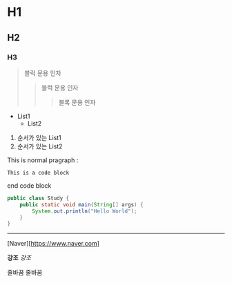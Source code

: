 # H1
## H2
### H3

> 블럭 문용 인자
>   > 블럭 문용 인자
>   >   > 블록 문용 인자

* List1
    * List2

1. 순서가 있는 List1
2. 순서가 있는 List2

This is normal pragraph :

    This is a code block

end code block

``` java
public class Study {
    public static void main(String[] args) {
        System.out.println("Hello World");
    }
}
```

***

[Naver][https://www.naver.com]

**강조**
*강조*

줄바꿈   줄바꿈